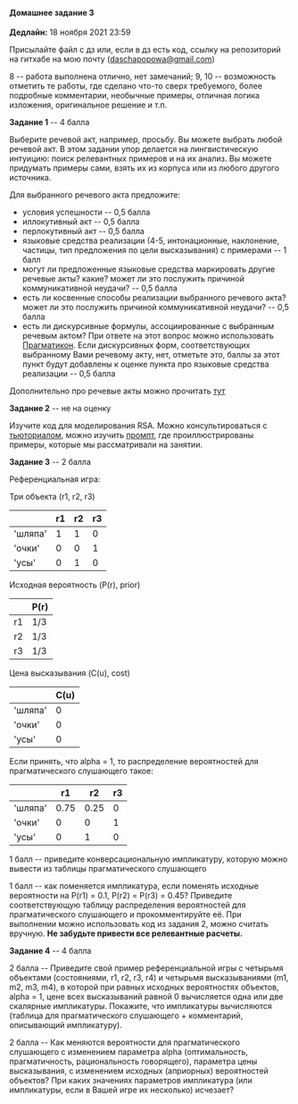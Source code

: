 #### Домашнее задание 3

**Дедлайн:** 18 ноября 2021 23:59

Присылайте файл с дз или, если в дз есть код, ссылку на репозиторий на гитхабе на мою почту (daschapopowa@gmail.com)

8 -- работа выполнена отлично, нет замечаний; 9, 10 -- возможность отметить те работы, где сделано что-то сверх требуемого, более подробные комментарии, необычные примеры, отличная логика изложения, оригинальное решение и т.п.

**Задание 1** -- 4 балла

Выберите речевой акт, например, просьбу. Вы можете выбрать любой речевой акт. В этом задании упор делается на лингвистическую интуицию: поиск релевантных примеров и на их анализ. Вы можете придумать примеры сами, взять их из корпуса или из любого другого источника.

Для выбранного речевого акта предложите:

+ условия успешности -- 0,5 балла
+ иллокутивный акт -- 0,5 балла
+ перлокутивный акт -- 0,5 балла
+ языковые средства реализации (4-5, интонационные, наклонение, частицы, тип предложения по цели высказывания) с примерами -- 1 балл
+ могут ли предложенные языковые средства маркировать другие речевые акты? какие? может ли это послужить причиной коммуникативной неудачи? -- 0,5 балла
+ есть ли косвенные способы реализации выбранного речевого акта? может ли это послужить причиной коммуникативной неудачи? -- 0,5 балла
+ есть ли дискурсивные формулы, ассоциированные с выбранным речевым актом? При ответе на этот вопрос можно использовать [Прагматикон](https://pragmaticon.ruscorpora.ru/filters). Если дискурсивных форм, соответствующих выбранному Вами речевому акту, нет, отметьте это, баллы за этот пункт будут добавлены к оценке пункта про языковые средства реализации -- 0,5 балла

Дополнительно про речевые акты можно прочитать [тут](https://www.krugosvet.ru/enc/gumanitarnye_nauki/lingvistika/RECHEVO_AKT.html)

**Задание 2** -- не на оценку

Изучите код для моделирования RSA. Можно консультироваться с [тьюториалом](https://www.problang.org/chapters/01-introduction.html), можно изучить [промпт](https://github.com/dashapopova/FunctionalModelsCompLing/blob/main/HWs/HW3/RSA_prompt.ipynb), где проиллюстрированы примеры, которые мы рассматривали на занятии.

**Задание 3** -- 2 балла

Референциальная игра:

Три объекта (r1, r2, r3)

|        | r1         | r2  | r3 |
| ------------- |-------------| -----|------|
| 'шляпа'    | 1 | 1 | 0 |
| 'очки'     | 0     |   0 | 1|
| 'усы' | 0      |    1 | 0|

Исходная вероятность (P(r), prior)

|        | P(r)|
| ------------- |-------------|
| r1    | 1/3 | 
| r2     | 1/3     |  
| r3 | 1/3      |   

Цена высказывания (C(u), cost)

|        | C(u)|
| ------------- |-------------|
| 'шляпа'   | 0 | 
| 'очки'     | 0     |  
| 'усы' | 0      |   

Если принять, что alpha = 1, то распределение вероятностей для прагматического слушающего такое:

|        | r1         | r2  | r3 |
| ------------- |-------------| -----|------|
| 'шляпа'    | 0.75 | 0.25 | 0 |
| 'очки'     | 0     |   0 | 1|
| 'усы' | 0      |    1 | 0|

1 балл -- приведите конверсациональную импликатуру, которую можно вывести из таблицы прагматического слушающего

1 балл -- как поменяется импликатура, если поменять исходные вероятности на P(r1) = 0.1, P(r2) = P(r3) = 0.45? Приведите соответствующую таблицу распределения вероятностей для прагматического слушающего и прокомментируйте её. При выполнении можно использовать код из задания 2, можно считать вручную. **Не забудьте привести все релевантные расчеты.**

**Задание 4** -- 4 балла

2 балла -- Приведите свой пример референциальной игры с четырьмя объектами (состояниями, r1, r2, r3, r4) и четырьмя высказываниями (m1, m2, m3, m4), в которой при равных исходных вероятностях объектов, alpha = 1, цене всех высказываний равной 0 вычисляется одна или две скалярные импликатуры. Покажите, что импликатуры вычисляются (таблица для прагматического слушающего + комментарий, описывающий импликатуру). 

2 балла -- Как меняются вероятности для прагматического слушающего с изменением параметра alpha (оптимальность, прагматичность, рациональность говорящего), параметра цены высказывания, с изменением исходных (априорных) вероятностей объектов? При каких значениях параметров импликатура (или импликатуры, если в Вашей игре их несколько) исчезает?
